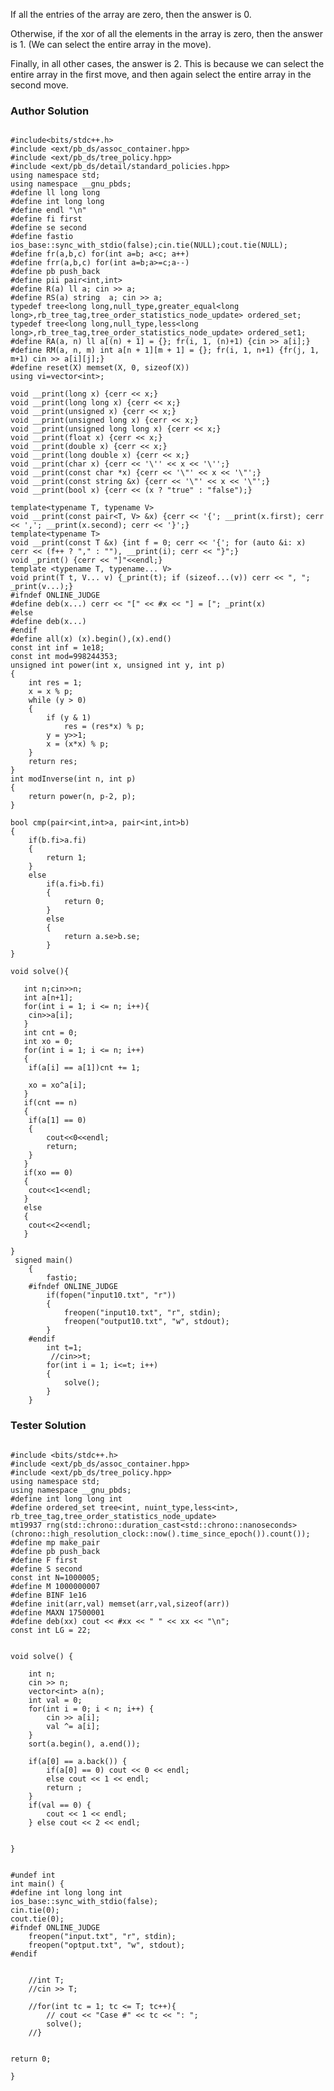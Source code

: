 <p>If all the entries of the array are zero, then the answer is 0.</p>
<p>Otherwise, if the xor of all the elements in the array is zero, then the answer is 1. (We can select the entire array in the move).</p>
<p>Finally, in all other cases, the answer is 2. This is because we can select the entire array in the first move, and then again select the entire array in the second move.</p>

### Author Solution

<pre><code>
#include&lt;bits/stdc++.h&gt;
#include &lt;ext/pb_ds/assoc_container.hpp&gt;
#include &lt;ext/pb_ds/tree_policy.hpp&gt;
#include &lt;ext/pb_ds/detail/standard_policies.hpp&gt;
using namespace std;
using namespace __gnu_pbds;
#define ll long long
#define int long long
#define endl "\n"
#define fi first
#define se second
#define fastio ios_base::sync_with_stdio(false);cin.tie(NULL);cout.tie(NULL);
#define fr(a,b,c) for(int a=b; a&lt;c; a++)
#define frr(a,b,c) for(int a=b;a&gt;=c;a--)
#define pb push_back
#define pii pair&lt;int,int&gt;
#define R(a) ll a; cin &gt;&gt; a;
#define RS(a) string  a; cin &gt;&gt; a;
typedef tree&lt;long long,null_type,greater_equal&lt;long long&gt;,rb_tree_tag,tree_order_statistics_node_update&gt; ordered_set;
typedef tree&lt;long long,null_type,less&lt;long long&gt;,rb_tree_tag,tree_order_statistics_node_update&gt; ordered_set1;
#define RA(a, n) ll a[(n) + 1] = {}; fr(i, 1, (n)+1) {cin &gt;&gt; a[i];}
#define RM(a, n, m) int a[n + 1][m + 1] = {}; fr(i, 1, n+1) {fr(j, 1, m+1) cin &gt;&gt; a[i][j];}
#define reset(X) memset(X, 0, sizeof(X))
using vi=vector&lt;int&gt;;

void __print(long x) {cerr &lt;&lt; x;}
void __print(long long x) {cerr &lt;&lt; x;}
void __print(unsigned x) {cerr &lt;&lt; x;}
void __print(unsigned long x) {cerr &lt;&lt; x;}
void __print(unsigned long long x) {cerr &lt;&lt; x;}
void __print(float x) {cerr &lt;&lt; x;}
void __print(double x) {cerr &lt;&lt; x;}
void __print(long double x) {cerr &lt;&lt; x;}
void __print(char x) {cerr &lt;&lt; '\'' &lt;&lt; x &lt;&lt; '\'';}
void __print(const char *x) {cerr &lt;&lt; '\"' &lt;&lt; x &lt;&lt; '\"';}
void __print(const string &amp;x) {cerr &lt;&lt; '\"' &lt;&lt; x &lt;&lt; '\"';}
void __print(bool x) {cerr &lt;&lt; (x ? "true" : "false");}

template&lt;typename T, typename V&gt;
void __print(const pair&lt;T, V&gt; &amp;x) {cerr &lt;&lt; '{'; __print(x.first); cerr &lt;&lt; ','; __print(x.second); cerr &lt;&lt; '}';}
template&lt;typename T&gt;
void __print(const T &amp;x) {int f = 0; cerr &lt;&lt; '{'; for (auto &amp;i: x) cerr &lt;&lt; (f++ ? "," : ""), __print(i); cerr &lt;&lt; "}";}
void _print() {cerr &lt;&lt; "]"&lt;&lt;endl;}
template &lt;typename T, typename... V&gt;
void print(T t, V... v) {_print(t); if (sizeof...(v)) cerr &lt;&lt; ", "; _print(v...);}
#ifndef ONLINE_JUDGE
#define deb(x...) cerr &lt;&lt; "[" &lt;&lt; #x &lt;&lt; "] = ["; _print(x)
#else
#define deb(x...)
#endif
#define all(x) (x).begin(),(x).end()
const int inf = 1e18;
const int mod=998244353;
unsigned int power(int x, unsigned int y, int p)
{
    int res = 1;
    x = x % p;
    while (y &gt; 0)
    {
        if (y &amp; 1)
            res = (res*x) % p;
        y = y&gt;&gt;1;
        x = (x*x) % p;
    }
    return res;
}
int modInverse(int n, int p)
{
    return power(n, p-2, p);
}

bool cmp(pair&lt;int,int&gt;a, pair&lt;int,int&gt;b)
{
    if(b.fi&gt;a.fi)
    {
        return 1;
    }
    else
        if(a.fi&gt;b.fi)
        {
            return 0;
        }
        else
        {
            return a.se&gt;b.se;
        }
}

void solve(){

   int n;cin&gt;&gt;n;
   int a[n+1];
   for(int i = 1; i &lt;= n; i++){
    cin&gt;&gt;a[i];
   }
   int cnt = 0;
   int xo = 0;
   for(int i = 1; i &lt;= n; i++)
   {
    if(a[i] == a[1])cnt += 1;

    xo = xo^a[i];
   }
   if(cnt == n)
   {
    if(a[1] == 0)
    {
        cout&lt;&lt;0&lt;&lt;endl;
        return;
    }
   }
   if(xo == 0)
   {
    cout&lt;&lt;1&lt;&lt;endl;
   }
   else
   {
    cout&lt;&lt;2&lt;&lt;endl;
   }

}
 signed main()
    {
        fastio;
    #ifndef ONLINE_JUDGE
        if(fopen("input10.txt", "r"))
        {
            freopen("input10.txt", "r", stdin);
            freopen("output10.txt", "w", stdout);
        }
    #endif
        int t=1;
         //cin&gt;&gt;t;
        for(int i = 1; i&lt;=t; i++)
        {
            solve();
        }
    }
</code></pre>

### Tester Solution
    
<pre><code>
#include &lt;bits/stdc++.h&gt;
#include &lt;ext/pb_ds/assoc_container.hpp&gt; 
#include &lt;ext/pb_ds/tree_policy.hpp&gt; 
using namespace std;
using namespace __gnu_pbds;
#define int long long int
#define ordered_set tree&lt;int, nuint_type,less&lt;int&gt;, rb_tree_tag,tree_order_statistics_node_update&gt; 
mt19937 rng(std::chrono::duration_cast&lt;std::chrono::nanoseconds&gt;(chrono::high_resolution_clock::now().time_since_epoch()).count());
#define mp make_pair
#define pb push_back
#define F first
#define S second
const int N=1000005;
#define M 1000000007
#define BINF 1e16
#define init(arr,val) memset(arr,val,sizeof(arr))
#define MAXN 17500001
#define deb(xx) cout &lt;&lt; #xx &lt;&lt; " " &lt;&lt; xx &lt;&lt; "\n";
const int LG = 22;


void solve() {

    int n;
    cin &gt;&gt; n;
    vector&lt;int&gt; a(n);
    int val = 0;
    for(int i = 0; i &lt; n; i++) {
        cin &gt;&gt; a[i];
        val ^= a[i];
    }
    sort(a.begin(), a.end());

    if(a[0] == a.back()) {
        if(a[0] == 0) cout &lt;&lt; 0 &lt;&lt; endl;
        else cout &lt;&lt; 1 &lt;&lt; endl;
        return ;
    }
    if(val == 0) {
        cout &lt;&lt; 1 &lt;&lt; endl;
    } else cout &lt;&lt; 2 &lt;&lt; endl;


}


#undef int 
int main() {
#define int long long int
ios_base::sync_with_stdio(false); 
cin.tie(0); 
cout.tie(0);
#ifndef ONLINE_JUDGE
    freopen("input.txt", "r", stdin);
    freopen("optput.txt", "w", stdout);
#endif


    //int T;
    //cin &gt;&gt; T;
 
    //for(int tc = 1; tc &lt;= T; tc++){
        // cout &lt;&lt; "Case #" &lt;&lt; tc &lt;&lt; ": ";
        solve();
    //}


return 0;  
 
}
</code></pre>